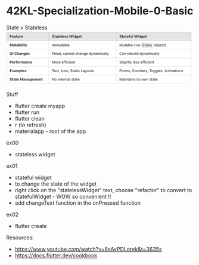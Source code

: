 # 42KL-Specialization-Mobile-0-Basic

State v Stateless <br>
![alt text](image.png)

Stuff <br>
- flutter create myapp
- flutter run
- flutter clean
- r (to refresh)
- materialapp - root of the app

ex00 <br>
- stateless widget

ex01 <br>
- stateful widget 
- to change the state of the widget
- right click on the "statelessWidget" text, choose "refactor" to convert to statefulWidget - WOW so convenient !!
- add changeText function in the onPressed function

ex02 <br>
- flutter create 

Resources:
- https://www.youtube.com/watch?v=8sAyPDLorek&t=3635s
- https://docs.flutter.dev/cookbook 
